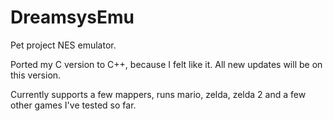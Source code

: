 # DreamsysEmu
Pet project NES emulator.

Ported my C version to C++, because I felt like it.  All new updates will be on this version.

Currently supports a few mappers, runs mario, zelda, zelda 2 and a few other games I've tested so far.

